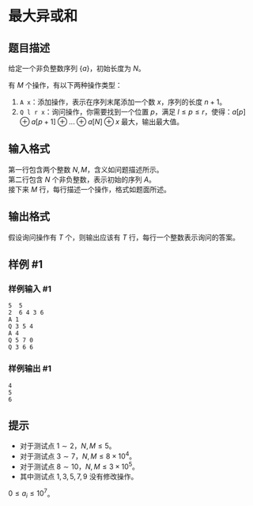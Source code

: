 # 最大异或和

## 题目描述

给定一个非负整数序列 $\{a\}$，初始长度为 $N$。  

有 $M$ 个操作，有以下两种操作类型：  

1. `A x`：添加操作，表示在序列末尾添加一个数 $x$，序列的长度 $n+1$。  
2. `Q l r x`：询问操作，你需要找到一个位置 $p$，满足 $l \le p \le r$，使得：$a[p] \oplus a[p+1] \oplus ... \oplus a[N] \oplus x$ 最大，输出最大值。  

## 输入格式

第一行包含两个整数 $N, M$，含义如问题描述所示。     
第二行包含 $N$ 个非负整数，表示初始的序列 $A$。   
接下来 $M$ 行，每行描述一个操作，格式如题面所述。     

## 输出格式

假设询问操作有 $T$ 个，则输出应该有 $T$ 行，每行一个整数表示询问的答案。

## 样例 #1

### 样例输入 #1
```
5  5
2  6 4 3 6
A 1 
Q 3 5 4 
A 4
Q 5 7 0 
Q 3 6 6
```

### 样例输出 #1

```
4
5
6
```

## 提示

- 对于测试点 $1\sim 2$，$N,M \le 5$。
- 对于测试点 $3\sim 7$，$N,M \le 8\times 10 ^ 4$。
- 对于测试点 $8\sim 10$，$N,M \le 3\times 10 ^ 5$。
- 其中测试点 $1, 3, 5, 7, 9$ 没有修改操作。

$0\leq a_i\leq 10 ^ 7$。
